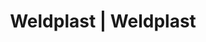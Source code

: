---
Filename: "eshop-products-variant139"
Link: "file:/Users/vinayakpatel/Downloads/www.weldplast.cz/eshop_products_compare/add/eshop-products-variant139"
product_name: "null"
product_id: "null"
title: "Weldplast | Weldplast"
product_desc: ""
product_specs: ""
product_downloads: ""
href: ""
p_desc_2: ""
accessories: ""
similar_products: ""
---